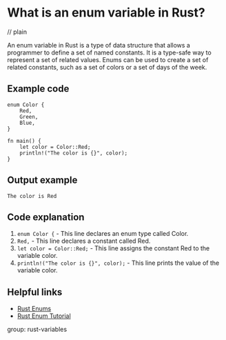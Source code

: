 # What is an enum variable in Rust?
// plain

An enum variable in Rust is a type of data structure that allows a programmer to define a set of named constants. It is a type-safe way to represent a set of related values. Enums can be used to create a set of related constants, such as a set of colors or a set of days of the week.

## Example code

```
enum Color {
    Red,
    Green,
    Blue,
}

fn main() {
    let color = Color::Red;
    println!("The color is {}", color);
}
```

## Output example

```
The color is Red
```

## Code explanation


1. `enum Color {` - This line declares an enum type called Color.
2. `Red,` - This line declares a constant called Red.
3. `let color = Color::Red;` - This line assigns the constant Red to the variable color.
4. `println!("The color is {}", color);` - This line prints the value of the variable color.

## Helpful links

- [Rust Enums](https://doc.rust-lang.org/book/ch06-00-enums.html)
- [Rust Enum Tutorial](https://www.tutorialspoint.com/rust/rust_enums.htm)

group: rust-variables